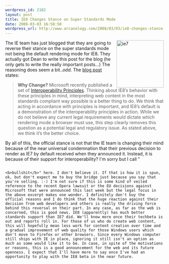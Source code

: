 ```yaml
--- 
wordpress_id: 2182
layout: post
title: IE8 Changes Stance on Super Standards Mode
date: 2008-03-03 16:58:58
wordpress_url: http://www.arcanology.com/2008/03/03/ie8-changes-stance-on-super-standards-mode/
---
```

<a href="http://www.flickr.com/photos/albill/2309131362/" title="ie7 by albill, on Flickr"><img src="http://farm3.static.flickr.com/2190/2309131362_477f1682ae_o.png" border="0" align="right" width="150" height="150" alt="ie7" /></a>The IE team has just blogged that they are going to reverse their stance on the super standards mode not being the default rendering mode for IE8. They actually got Dean to write this post for the blog (he only gets to write the really important posts...) The reasoning does seem a bit..<em>odd</em>. The <a href="http://blogs.msdn.com/ie/archive/2008/03/03/microsoft-s-interoperability-principles-and-ie8.aspx">blog post</a> states: <blockquote>
                                                                                                                                                                                                                                                                                                                                                                                                                                                                                                                                                                                                                                                                                                                                                                                                                                                                                                    <strong>Why Change?</strong> Microsoft recently published a set of <a href="http://www.microsoft.com/presspass/presskits/interoperability/default.mspx">Interoperability Principles</a>. Thinking about IE8’s behavior with these principles in mind, interpreting web content in the most standards compliant way possible is a better thing to do. We think that acting in accordance with principles is important, and IE8’s default is a demonstration of the interoperability principles in action. While we do not believe any current legal requirements would dictate which rendering mode a browser must use, this step clearly removes this question as a potential legal and regulatory issue. As stated above, we think it’s the better choice.
                                                                                                                                                                                                                                                                                                                                                                                                                                                                                                                                                                                                                                                                                                                                                                                                                                                                                                  </blockquote> By all of this, the official stance is not that the IE team is changing their mind because of the near universal condemnation that their previous decision to render as IE7 by default received when they announced it. Instead, it is because of their support for interoperability? I'm sorry but I call "
                                                                                                                                                                                                                                                                                                                                                                                                                                                                                                                                                                                                                                                                                                                                                                                                                                                                                                  
                                                                                                                                                                                                                                                                                                                                                                                                                                                                                                                                                                                                                                                                                                                                                                                                                                                                                                  <b>bullshit</b>" here. I don't believe it. If that is how it is spun, ok, but don't expect me to buy the bridge just because you say that you're selling. :-) I'm not sure if this is some kind of veiled reference to the recent Opera lawsuit or the EU decisions against Microsoft that were announced this last week but the legal focus in the above excerpt makes one wonder. I definitely don't buy the official reasons and I do think that the huge reaction against their decision from web developers and others is really the driving force behind this reversal on their part. In any case, as far as the web is concerned, this is good news. IE8 (apparently) has much better standards support than IE7 did. We'll know more once their techbeta is out and reports roll in. For those of us who do create web content, this will hopefully mean less work for content creation over time and a gradual improvement of web quality for those Windows users which don't move to Firefox or other browsers. Since every Windows computer still ships with IE in place, ignoring it still isn't an option as much as some would like it to be. In case, in spite of the motivations or reasons, this is a good announcement for the web and its future openness. I expect that I'll have more to say once I've had an opportunity to play with the IE8 beta in the near future.